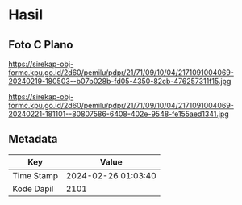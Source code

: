 # Hasil

## Foto C Plano

https://sirekap-obj-formc.kpu.go.id/2d60/pemilu/pdpr/21/71/09/10/04/2171091004069-20240219-180503--b07b028b-fd05-4350-82cb-476257311f15.jpg

https://sirekap-obj-formc.kpu.go.id/2d60/pemilu/pdpr/21/71/09/10/04/2171091004069-20240221-181101--80807586-6408-402e-9548-fe155aed1341.jpg


## Metadata

| Key        | Value               |
| ---------- | ------------------- |
| Time Stamp | 2024-02-26 01:03:40 |
| Kode Dapil | 2101                |



